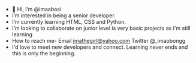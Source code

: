 - 👋 Hi, I’m @imaabasi
- I’m interested in being a senior developer.
- I’m currently learning HTML, CSS and Python.
- I’m looking to collaborate on junior level is very basic projects as i'm still learning
- How to reach me- Email imathegirl@yahoo.com Twitter @_imaobongg
- I'd love to meet new developers and connect. Learning never ends and this is only the beginning.

<!---
imaabasi/imaabasi is a ✨ special ✨ repository because its `README.md` (this file) appears on your GitHub profile.
You can click the Preview link to take a look at your changes.
--->
